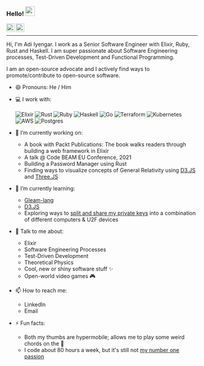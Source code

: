 ### Hello! <img src="https://media.giphy.com/media/hvRJCLFzcasrR4ia7z/giphy.gif" width="25px">
<a href="https://www.linkedin.com/in/adiiyengar/">
  <img align="left" alt="Adi's LinkedIn" width="22px" src="https://raw.githubusercontent.com/peterthehan/peterthehan/master/assets/linkedin.svg" />
</a>
<a href="https://github.com/thebugcatcher">
  <img align="left" alt="Adi's GitHub" width="22px" src="https://raw.githubusercontent.com/peterthehan/peterthehan/master/assets/github.svg" />
</a>
<br />

---

Hi, I'm Adi Iyengar. I work as a Senior Software Engineer with Elixir, Ruby, Rust and Haskell. I am super 
passionate about Software Engineering processes, Test-Driven Development and Functional Programming.

I am an open-source advocate and I actively find ways to promote/contribute to open-source software. 

- 😄 Pronouns: He / Him

- 💻 I work with: <br/> <br/>
  <img alt="Elixir" src="https://img.shields.io/badge/elixir-%234B275F.svg?&style=for-the-badge&logo=elixir&logoColor=white"/>
  <img alt="Rust" src="https://img.shields.io/badge/rust-%23000000.svg?&style=for-the-badge&logo=rust&logoColor=white"/>
  <img alt="Ruby" src="https://img.shields.io/badge/ruby-%23CC342D.svg?&style=for-the-badge&logo=ruby&logoColor=white"/>
  <img alt="Haskell" src="https://img.shields.io/badge/Haskell-blue?&style=for-the-badge&logo=haskell&logoColor=white"/>
  <img alt="Go" src="https://img.shields.io/badge/go-%2300ADD8.svg?&style=for-the-badge&logo=go&logoColor=white"/>
  <img alt="Terraform" src="https://img.shields.io/badge/terraform%20-%235835CC.svg?&style=for-the-badge&logo=terraform&logoColor=white"/>
  <img alt="Kubernetes" src="https://img.shields.io/badge/kubernetes%20-%23326ce5.svg?&style=for-the-badge&logo=kubernetes&logoColor=white"/>
  <img alt="AWS" src="https://img.shields.io/badge/AWS%20-%23FF9900.svg?&style=for-the-badge&logo=amazon-aws&logoColor=white"/>
  <img alt="Postgres" src ="https://img.shields.io/badge/postgres-%23316192.svg?&style=for-the-badge&logo=postgresql&logoColor=white"/>

- 🔭 I’m currently working on:
    * A book with Packt Publications: The book walks readers through building a web framework in Elixir
    * A talk @ Code BEAM EU Conference, 2021 
    * Building a Password Manager using Rust
    * Finding ways to visualize concepts of General Relativity using [D3.JS](https://github.com/d3/d3) and [Three.JS](https://github.com/mrdoob/three.js/)
   
- 🌱 I’m currently learning:
    * [Gleam-lang](https://github.com/gleam-lang/gleam)
    * [D3.JS](https://github.com/d3/d3)
    * Exploring ways to [split and share my private keys](https://www.ethos.io/what-is-key-sharding) into a combination of different computers & U2F devices

- 💬 Talk to me about:
    * Elixir
    * Software Engineering Processes
    * Test-Driven Development
    * Theoretical Physics
    * Cool, new or shiny software stuff ✨
    * Open-world video games 🎮

- 📫 How to reach me: 
    * LinkedIn
    * Email

- ⚡ Fun facts:
    * Both my thumbs are hypermobile; allows me to play some weird chords on the 🎸
    * I code about 80 hours a week, but it's still not [my number one passion](https://www.quora.com/Why-do-you-love-physics)


